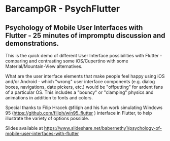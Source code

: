 # BarcampGR - PsychFlutter
## Psychology of Mobile User Interfaces with Flutter - 25 minutes of impromptu discussion and demonstrations.

This is the quick demo of different User Interface possibilities with Flutter - comparing and contrasting some iOS/Cupertino with some Material/Mountain-View alternatives.

What are the user interface elements that make people feel happy using iOS and/or Android - which "wrong" user interface components (e.g. dialog boxes, navigations, date pickers, etc.) would be "offputting" for ardent fans of a particular OS.  This includes a "bouncy" or "clamping" physics and animations in addition to fonts and colors.

Special thanks to Filip Hracek @filiph and his fun work simulating Windows 95 (https://github.com/filiph/win95_flutter ) interface in Flutter, to help illustrate the variety of options possible.

Slides available at https://www.slideshare.net/babernethy1/psychology-of-mobile-user-interfaces-with-flutter 
